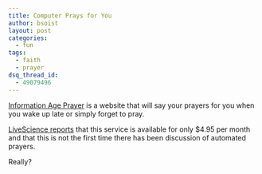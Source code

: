 ```yaml
---
title: Computer Prays for You
author: bsoist
layout: post
categories:
  - fun
tags:
  - faith
  - prayer
dsq_thread_id:
  - 49079496
---
```

[Information Age Prayer][1] is a website that will say your prayers for you when you wake up late or simply forget to pray.

[LiveScience reports][2] that this service is available for only $4.95 per month and that this is not the first time there has been discussion of automated prayers. 

Really?

 [1]: http://www.informationageprayer.com/
 [2]: http://www.livescience.com/technology/090325-computer-prayer.html
